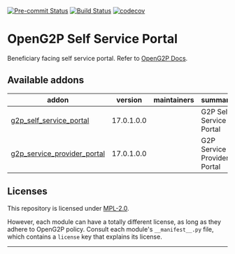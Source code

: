 
<!-- /!\ Non OCA Context : Set here the badge of your runbot / runboat instance. -->
[![Pre-commit Status](https://github.com/OpenG2P/openg2p-self-service-portal/actions/workflows/pre-commit.yml/badge.svg?branch=17.0)](https://github.com/OpenG2P/openg2p-self-service-portal/actions/workflows/pre-commit.yml?query=branch%3A17.0)
[![Build Status](https://github.com/OpenG2P/openg2p-self-service-portal/actions/workflows/test.yml/badge.svg?branch=17.0)](https://github.com/OpenG2P/openg2p-self-service-portal/actions/workflows/test.yml?query=branch%3A17.0)
[![codecov](https://codecov.io/gh/OpenG2P/openg2p-self-service-portal/branch/17.0/graph/badge.svg)](https://codecov.io/gh/OpenG2P/openg2p-self-service-portal)
<!-- /!\ Non OCA Context : Set here the badge of your translation instance. -->

<!-- /!\ do not modify above this line -->

# OpenG2P Self Service Portal

Beneficiary facing self service portal. Refer to [OpenG2P Docs](https://docs.openg2p.org/v/1.1).

<!-- /!\ do not modify below this line -->

<!-- prettier-ignore-start -->

[//]: # (addons)

Available addons
----------------
addon | version | maintainers | summary
--- | --- | --- | ---
[g2p_self_service_portal](g2p_self_service_portal/) | 17.0.1.0.0 |  | G2P Self Service Portal
[g2p_service_provider_portal](g2p_service_provider_portal/) | 17.0.1.0.0 |  | G2P Service Provider Portal

[//]: # (end addons)

<!-- prettier-ignore-end -->

## Licenses

This repository is licensed under [MPL-2.0](LICENSE).

However, each module can have a totally different license, as long as they adhere to OpenG2P
policy. Consult each module's `__manifest__.py` file, which contains a `license` key
that explains its license.

----
<!-- /!\ Non OCA Context : Set here the full description of your organization. -->
